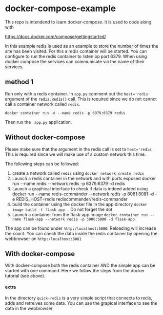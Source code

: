 # docker-compose-example

This repo is intendend to learn docker-compose. It is used to code along with 

https://docs.docker.com/compose/gettingstarted/

In this example redis is used as an example to store the number of times the site has been visited.
For this a redis container will be started. You can configure to run the redis container to listen op port 6379.
When using docker compose the services can communicate via the name of their services.

## method 1

Run only with a redis container. In `app.py` comment out the `host='redis'`  argument of the `redis.Redis()` call.
This is required since we do not cannot call a container network called `redis`.

`docker container run -d --name redis -p 6379:6379 redis`

Then run the ` app.py` application.
 
## Without docker-compose

Please make sure that the argument in the redis call is set to `host='redis`. 
This is required since we will make use of a custom network this time.

The following steps can be followed:
1. create a network called `redis` using
   `docker network create redis`
2. Launch a redis container in the network and with ports exposed
   docker run --name redis --network redis -p 6379:6379 -d redis
3. Launch a graphical interface to check if data is indeed added using
   docker run --name redis-commander --network redis -p 8081:8081 -d -e REDIS_HOST=redis rediscommander/redis-commander
4. build the container using the docker file in the app directory
   `docker image build -t flask-app .` Do not forget the dot.
5. Launch a container from the flask-app image
   `docker container run --name flask-app --network redis -p 5000:5000 -d flask-app`

The app can be found under `http:/localhost:5000`. Reloading will increase the count.
You can check the data inside the redis container by opening the webbrowser on `http:/localhost:8081`

## With docker-compose
With docker-compose both the redis container AND the simple app can be started with one command.
Here we follow the steps from the docker tutorial (see above).




#### extra
In the directory `quick-redis` is a very simple script that connects to redis, adds and retreives some data. 
You can use the grapical interface to see the data in the webbrowser



